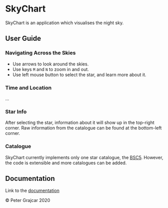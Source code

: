 # SkyChart

SkyChart is an application which visualises the night sky.

## User Guide

### Navigating Across the Skies

- Use arrows to look around the skies. 
- Use keys `M` and `N` to zoom in and out.
- Use left mouse button to select the star, and learn more about it. 

### Time and Location

...

### Star Info

After selecting the star, information about it will show up in the top-right corner.
Raw information from the catalogue can be found at the bottom-left corner.

### Catalogue

SkyChart currently implements only one star catalogue, the [BSC5](http://tdc-www.harvard.edu/catalogs/bsc5.html). 
However, the code is extensible and more catalogues can be added.

## Documentation

Link to the [documentation](http://www.ms.mff.cuni.cz/~grajcarp/)

&copy; Peter Grajcar 2020